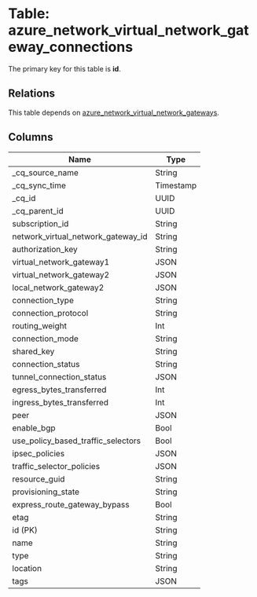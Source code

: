 # Table: azure_network_virtual_network_gateway_connections



The primary key for this table is **id**.

## Relations
This table depends on [azure_network_virtual_network_gateways](azure_network_virtual_network_gateways.md).

## Columns
| Name          | Type          |
| ------------- | ------------- |
|_cq_source_name|String|
|_cq_sync_time|Timestamp|
|_cq_id|UUID|
|_cq_parent_id|UUID|
|subscription_id|String|
|network_virtual_network_gateway_id|String|
|authorization_key|String|
|virtual_network_gateway1|JSON|
|virtual_network_gateway2|JSON|
|local_network_gateway2|JSON|
|connection_type|String|
|connection_protocol|String|
|routing_weight|Int|
|connection_mode|String|
|shared_key|String|
|connection_status|String|
|tunnel_connection_status|JSON|
|egress_bytes_transferred|Int|
|ingress_bytes_transferred|Int|
|peer|JSON|
|enable_bgp|Bool|
|use_policy_based_traffic_selectors|Bool|
|ipsec_policies|JSON|
|traffic_selector_policies|JSON|
|resource_guid|String|
|provisioning_state|String|
|express_route_gateway_bypass|Bool|
|etag|String|
|id (PK)|String|
|name|String|
|type|String|
|location|String|
|tags|JSON|